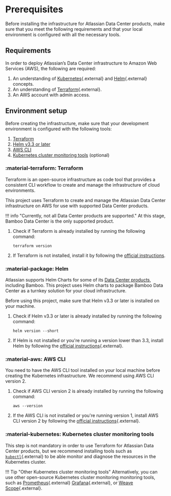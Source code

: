 # Prerequisites

Before installing the infrastructure for Atlassian Data Center products, make sure that you meet the following requirements and that your local environment is configured with all the necessary tools.

## Requirements

In order to deploy Atlassian’s Data Center infrastructure to Amazon Web Services (AWS), the following are required:

1. An understanding of [Kubernetes](https://kubernetes.io/docs/concepts/overview/what-is-kubernetes/){.external} and [Helm](https://helm.sh/){.external} concepts.
2. An understanding of [Terraform](https://www.terraform.io/){.external}.
3. An AWS account with admin access. 

## Environment setup

Before creating the infrastructure, make sure that your development environment is configured with the following tools:

1. [Terraform](#terraform) 
2. [Helm v3.3 or later](#helm)
3. [AWS CLI](#aws-cli)
4. [Kubernetes cluster monitoring tools](#kubernetes-cluster-monitoring-tools) (optional)

### :material-terraform: Terraform

Terraform is an open-source infrastructure as code tool that provides a consistent CLI workflow to create and manage the infrastructure of cloud environments. 

This project uses Terraform to create and manage the Atlassian Data Center infrastructure on AWS for use with supported Data Center products. 

!!! info "Currently, not all Data Center products are supported." 
    At this stage, Bamboo Data Center is the only supported product. 

1. Check if Terraform is already installed by running the following command:
   ```shell
   terraform version
   ```
2. If Terraform is not installed, install it by following the [official instructions](https://learn.hashicorp.com/tutorials/terraform/install-cli).

### :material-package: Helm

Atlassian supports Helm Charts for some of its [Data Center products](https://atlassian.github.io/data-center-helm-charts/), including Bamboo. This project uses Helm charts to package Bamboo Data Center as a turnkey solution for your cloud infrastructure.

Before using this project, make sure that Helm v3.3 or later is installed on your machine. 

1. Check if Helm v3.3 or later is already installed by running the following command:

   ```shell
   helm version --short
   ```

2. If Helm is not installed or you're running a version lower than 3.3, install Helm by following the [official instructions](https://helm.sh/docs/intro/install/){.external}.

### :material-aws: AWS CLI

You need to have the AWS CLI tool installed on your local machine before creating the Kubernetes infrastructure. We recommend using AWS CLI version 2.

1. Check if AWS CLI version 2 is already installed by running the following command:
    ```shell
    aws --version
    ```
2. If the AWS CLI is not installed or you're running version 1, install AWS CLI version 2 by following the [official instructions](https://docs.aws.amazon.com/cli/latest/userguide/getting-started-install.html){.external}.

### :material-kubernetes: Kubernetes cluster monitoring tools

This step is not mandatory in order to use Terraform for Atlassian Data Center products, but we recommend installing tools such as [`kubectl`](https://kubernetes.io/docs/tasks/tools/install-kubectl-macos/){.external} to be able monitor 
and diagnose the resources in the Kubernetes cluster. 

!!! Tip "Other Kubernetes cluster monitoring tools"
    Alternatively, you can use other open-source Kubernetes cluster monitoring monitoring tools, such as [Prometheus](https://github.com/prometheus/prometheus){.external} [Grafana](https://github.com/grafana/grafana){.external}, or [Weave Scope](https://github.com/weaveworks/scope){.external}.
    

 